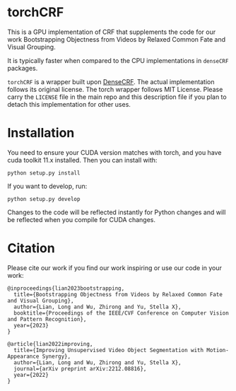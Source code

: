 # torchCRF
This is a GPU implementation of CRF that supplements the code for our work Bootstrapping Objectness from Videos by Relaxed Common Fate and Visual Grouping.

It is typically faster when compared to the CPU implementations in `denseCRF` packages.

`torchCRF` is a wrapper built upon [DenseCRF](https://github.com/heiwang1997/DenseCRF). The actual implementation follows its original license. The torch wrapper follows MIT License. Please carry the `LICENSE` file in the main repo and this description file if you plan to detach this implementation for other uses.

# Installation
You need to ensure your CUDA version matches with torch, and you have cuda toolkit 11.x installed. Then you can install with:
```
python setup.py install
```

If you want to develop, run:
```
python setup.py develop
```

Changes to the code will be reflected instantly for Python changes and will be reflected when you compile for CUDA changes.

# Citation
Please cite our work if you find our work inspiring or use our code in your work:
```
@inproceedings{lian2023bootstrapping,
  title={Bootstrapping Objectness from Videos by Relaxed Common Fate and Visual Grouping},
  author={Lian, Long and Wu, Zhirong and Yu, Stella X},
  booktitle={Proceedings of the IEEE/CVF Conference on Computer Vision and Pattern Recognition},
  year={2023}
}

@article{lian2022improving,
  title={Improving Unsupervised Video Object Segmentation with Motion-Appearance Synergy},
  author={Lian, Long and Wu, Zhirong and Yu, Stella X},
  journal={arXiv preprint arXiv:2212.08816},
  year={2022}
}
```
